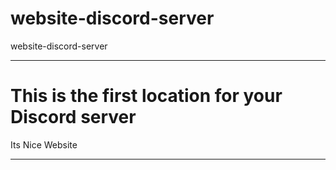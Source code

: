 # website-discord-server

website-discord-server

------------------------------------------------------------------------------------

# This is the first location for your Discord server

Its Nice Website

------------------------------------------------------------------------------------

